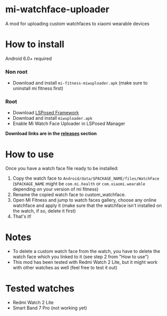 # mi-watchface-uploader
A mod for uploading custom watchfaces to xiaomi wearable devices

# How to install
Android 6.0+ required

### Non root
- Download and install `mi-fitness-miwuploader.apk` (make sure to uninstall mi fitness first)

### Root
- Download [LSPosed Framework](https://github.com/LSPosed/LSPosed)
- Download and install `miwuploader.apk` 
- Enable Mi Watch Face Uploader in LSPosed Manager


**Download links are in the [releases](https://github.com/Mino260806/mi-watchface-uploader/releases/) section**

# How to use
Once you have a watch face file ready to be installed:
1. Copy the watch face to `Android/data/$PACKAGE_NAME/files/WatchFace` (`$PACKAGE_NAME` might be `com.mi.health` or `com.xiaomi.wearable` depending on your version of mi fitness)
2. Rename the copied watch face to custom_watchface.
3. Open Mi Fitness and jump to watch faces gallery, choose any online watchface and apply it (make sure that the watchface isn't installed on the watch, if so, delete it first)
4. That's it!

# Notes
- To delete a custom watch face from the watch, you have to delete the watch face which you linked to it (see step 2 from "How to use")
- This mod has been tested with Redmi Watch 2 Lite, but it might work with other watches as well (feel free to test it out)

# Tested watches
- Redmi Watch 2 Lite
- Smart Band 7 Pro (not working yet)
